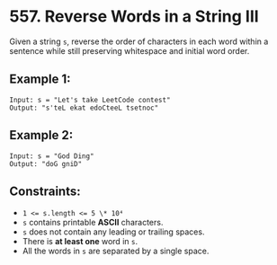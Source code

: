 # 557. Reverse Words in a String III

Given a string `s`, reverse the order of characters in each word within a sentence while still preserving whitespace and initial word order.

## Example 1:

```
Input: s = "Let's take LeetCode contest"
Output: "s'teL ekat edoCteeL tsetnoc"
```

## Example 2:

```
Input: s = "God Ding"
Output: "doG gniD"
```

## Constraints:

- `1 <= s.length <= 5 \* 10⁴`
- `s` contains printable **ASCII** characters.
- `s` does not contain any leading or trailing spaces.
- There is **at least one** word in `s`.
- All the words in `s` are separated by a single space.
